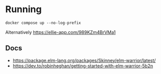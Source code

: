 # Running

```
docker compose up --no-log-prefix
```

Alternatively   https://ellie-app.com/989KZm4BrVMa1

## Docs
- https://package.elm-lang.org/packages/Skinney/elm-warrior/latest/
- https://dev.to/robinheghan/getting-started-with-elm-warrior-5b2n
